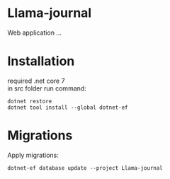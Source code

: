 # Llama-journal
Web application ...
# Installation
required .net core 7   
in src folder run command:
```
dotnet restore
dotnet tool install --global dotnet-ef
```

# Migrations

Apply migrations:
```
dotnet-ef database update --project Llama-journal
```
